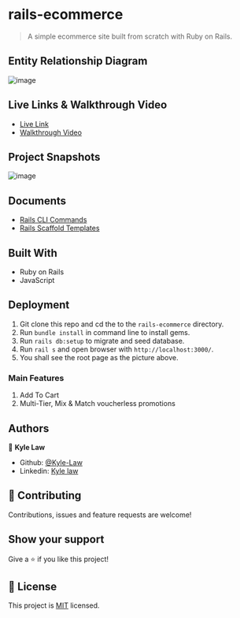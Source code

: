 # rails-ecommerce

> A simple ecommerce site built from scratch with Ruby on Rails.

## Entity Relationship Diagram
![image](https://user-images.githubusercontent.com/55923773/114358670-bd228f80-9ba5-11eb-8f54-7dde92cba214.png)

## Live Links & Walkthrough Video

- [Live Link](https://kyle-ecommerce.herokuapp.com/)
- [Walkthrough Video](https://www.loom.com/share/49162b8e925b4b66bae6f157c3228817)

## Project Snapshots

![image](https://user-images.githubusercontent.com/55923773/114358898-070b7580-9ba6-11eb-89c0-d180dc048406.png)

## Documents
- [Rails CLI Commands](./planner.sh)
- [Rails Scaffold Templates](lib/templates/erb/scaffold)

## Built With

- Ruby on Rails
- JavaScript

## Deployment

1. Git clone this repo and cd the to the `rails-ecommerce` directory.
2. Run `bundle install` in command line to install gems.
3. Run `rails db:setup` to migrate and seed database.
4. Run `rail s` and open browser with `http://localhost:3000/`.
5. You shall see the root page as the picture above.

### Main Features

1. Add To Cart
2. Multi-Tier, Mix & Match voucherless promotions

## Authors

👤 **Kyle Law**

- Github: [@Kyle-Law](https://github.com/Kyle-Law)
- Linkedin: [Kyle law](https://www.linkedin.com/in/kyle-lawzhunkhing/)

## 🤝 Contributing

Contributions, issues and feature requests are welcome!

## Show your support

Give a ⭐️ if you like this project!

## 📝 License

This project is [MIT](LICENSE) licensed.
